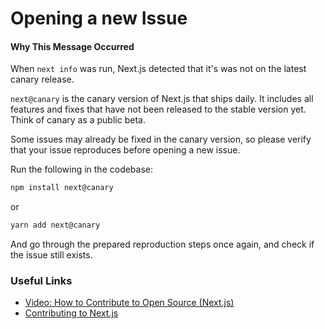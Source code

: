# Opening a new Issue

#### Why This Message Occurred

When `next info` was run, Next.js detected that it's was not on the latest canary release.

`next@canary` is the canary version of Next.js that ships daily. It includes all features and fixes that have not been released to the stable version yet. Think of canary as a public beta.

Some issues may already be fixed in the canary version, so please verify that your issue reproduces before opening a new issue.

Run the following in the codebase:

```bash
npm install next@canary
```

or

```bash
yarn add next@canary
```

And go through the prepared reproduction steps once again, and check if the issue still exists.

### Useful Links

- [Video: How to Contribute to Open Source (Next.js)](https://www.youtube.com/watch?v=cuoNzXFLitc)
- [Contributing to Next.js](https://github.com/vercel/next.js/blob/canary/contributing.md)
